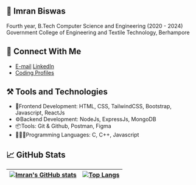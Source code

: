 ## 🤖 Imran Biswas
Fourth year, B.Tech Computer Science and Engineering (2020 - 2024)  
Government College of Engineering and Textile Technology, Berhampore  

## 👻 Connect With Me
- <a href="mailto:imranbiswas2209@gmail.com">E-mail</a>   <a href="https://www.linkedin.com/in/imranbiswas/" rel="nofollow">LinkedIn</a>
- <a href="https://linktr.ee/imran_biswas" rel="nofollow">Coding Profiles</a></p>

## ⚒️ Tools and Technologies
- 🎨Frontend Development: HTML, CSS, TailwindCSS, Bootstrap, Javascript, ReactJs
- ⚙️Backend Development: NodeJs, ExpressJs, MongoDB  
- 📦Tools: Git & Github, Postman, Figma  
- 💁🏽‍♂️Programming Languages: C, C++, Javascript  

## 📈 GitHub Stats
| [![Imran's GitHub stats](https://github-readme-stats.vercel.app/api?username=utopian-coder)](https://github.com/utopian-coder/github-readme-stats) | [![Top Langs](https://github-readme-stats.vercel.app/api/top-langs/?username=utopian-coder&layout=compact)](https://github.com/utopian-coder/github-readme-stats) |
| --- | --- |
